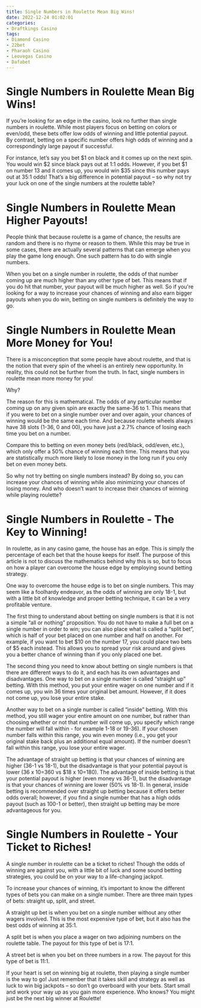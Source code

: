 ```yaml
---
title: Single Numbers in Roulette Mean Big Wins!
date: 2022-12-24 01:02:01
categories:
- Draftkings Casino
tags:
- Diamond Casino
- 22bet
- Pharaoh Casino
- Leovegas Casino
- Dafabet
---
```



#  Single Numbers in Roulette Mean Big Wins!

If you’re looking for an edge in the casino, look no further than single numbers in roulette. While most players focus on betting on colors or even/odd, these bets offer low odds of winning and little potential payout. By contrast, betting on a specific number offers high odds of winning and a correspondingly large payout if successful.

For instance, let’s say you bet $1 on black and it comes up on the next spin. You would win $2 since black pays out at 1:1 odds. However, if you bet $1 on number 13 and it comes up, you would win $35 since this number pays out at 35:1 odds! That’s a big difference in potential payout – so why not try your luck on one of the single numbers at the roulette table?

#  Single Numbers in Roulette Mean Higher Payouts!

People think that because roulette is a game of chance, the results are random and there is no rhyme or reason to them. While this may be true in some cases, there are actually several patterns that can emerge when you play the game long enough. One such pattern has to do with single numbers.

When you bet on a single number in roulette, the odds of that number coming up are much higher than any other type of bet. This means that if you do hit that number, your payout will be much higher as well. So if you're looking for a way to increase your chances of winning and also earn bigger payouts when you do win, betting on single numbers is definitely the way to go.

#  Single Numbers in Roulette Mean More Money for You!

There is a misconception that some people have about roulette, and that is the notion that every spin of the wheel is an entirely new opportunity. In reality, this could not be further from the truth. In fact, single numbers in roulette mean more money for you!

Why?

The reason for this is mathematical. The odds of any particular number coming up on any given spin are exactly the same-36 to 1. This means that if you were to bet on a single number over and over again, your chances of winning would be the same each time. And because roulette wheels always have 38 slots (1-36, 0 and 00), you have just a 2.7% chance of losing each time you bet on a number.

Compare this to betting on even money bets (red/black, odd/even, etc.), which only offer a 50% chance of winning each time. This means that you are statistically much more likely to lose money in the long run if you only bet on even money bets.

So why not try betting on single numbers instead? By doing so, you can increase your chances of winning while also minimizing your chances of losing money. And who doesn’t want to increase their chances of winning while playing roulette?

#  Single Numbers in Roulette - The Key to Winning!

In roulette, as in any casino game, the house has an edge. This is simply the percentage of each bet that the house keeps for itself. The purpose of this article is not to discuss the mathematics behind why this is so, but to focus on how a player can overcome the house edge by employing sound betting strategy.

One way to overcome the house edge is to bet on single numbers. This may seem like a foolhardy endeavor, as the odds of winning are only 18-1, but with a little bit of knowledge and proper betting technique, it can be a very profitable venture.

The first thing to understand about betting on single numbers is that it is not a simple “all or nothing” proposition. You do not have to make a full bet on a single number in order to win; you can also place what is called a “split bet”, which is half of your bet placed on one number and half on another. For example, if you want to bet $10 on the number 17, you could place two bets of $5 each instead. This allows you to spread your risk around and gives you a better chance of winning than if you only placed one bet.

The second thing you need to know about betting on single numbers is that there are different ways to do it, and each has its own advantages and disadvantages. One way to bet on a single number is called “straight up” betting. With this method, you put your entire wager on one number and if it comes up, you win 36 times your original bet amount. However, if it does not come up, you lose your entire stake.

Another way to bet on a single number is called “inside” betting. With this method, you still wager your entire amount on one number, but rather than choosing whether or not that number will come up, you specify which range the number will fall within - for example 1-18 or 19-36). If your chosen number falls within this range, you win even money (i.e., you get your original stake back plus an additional equal amount). If the number doesn’t fall within this range, you lose your entire wager.

The advantage of straight up betting is that your chances of winning are higher (36-1 vs 18-1), but the disadvantage is that your potential payout is lower (36 x $10=$360 vs $18 x $10=$180). The advantage of inside betting is that your potential payout is higher (even money vs 36-1), but the disadvantage is that your chances of winning are lower (50% vs 18-1). In general, inside betting is recommended over straight up betting because it offers better odds overall; however, if you find a single number that has a high odds payout (such as 100-1 or better), then straight up betting may be more advantageous for you.

#  Single Numbers in Roulette - Your Ticket to Riches!

A single number in roulette can be a ticket to riches! Though the odds of winning are against you, with a little bit of luck and some sound betting strategies, you could be on your way to a life-changing jackpot.

To increase your chances of winning, it’s important to know the different types of bets you can make on a single number. There are three main types of bets: straight up, split, and street.

A straight up bet is when you bet on a single number without any other wagers involved. This is the most expensive type of bet, but it also has the best odds of winning at 35:1.

A split bet is when you place a wager on two adjoining numbers on the roulette table. The payout for this type of bet is 17:1.

A street bet is when you bet on three numbers in a row. The payout for this type of bet is 11:1.

If your heart is set on winning big at roulette, then playing a single number is the way to go! Just remember that it takes skill and strategy as well as luck to win big jackpots – so don’t go overboard with your bets. Start small and work your way up as you gain more experience. Who knows? You might just be the next big winner at Roulette!